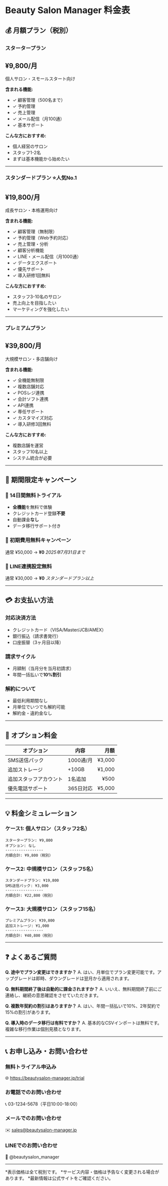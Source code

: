 # Beauty Salon Manager 料金表

## 💰 月額プラン（税別）

### スタータープラン
## ¥9,800/月
個人サロン・スモールスタート向け

**含まれる機能:**
- ✓ 顧客管理（500名まで）
- ✓ 予約管理
- ✓ 売上管理
- ✓ メール配信（月100通）
- ✓ 基本サポート

**こんな方におすすめ:**
- 個人経営のサロン
- スタッフ1-2名
- まずは基本機能から始めたい

---

### スタンダードプラン ⭐人気No.1
## ¥19,800/月
成長サロン・本格運用向け

**含まれる機能:**
- ✓ 顧客管理（無制限）
- ✓ 予約管理（Web予約対応）
- ✓ 売上管理・分析
- ✓ 顧客分析機能
- ✓ LINE・メール配信（月1000通）
- ✓ データエクスポート
- ✓ 優先サポート
- ✓ 導入研修1回無料

**こんな方におすすめ:**
- スタッフ3-10名のサロン
- 売上向上を目指したい
- マーケティングを強化したい

---

### プレミアムプラン
## ¥39,800/月
大規模サロン・多店舗向け

**含まれる機能:**
- ✓ 全機能無制限
- ✓ 複数店舗対応
- ✓ POSレジ連携
- ✓ 会計ソフト連携
- ✓ API連携
- ✓ 専任サポート
- ✓ カスタマイズ対応
- ✓ 導入研修3回無料

**こんな方におすすめ:**
- 複数店舗を運営
- スタッフ10名以上
- システム統合が必要

---

## 🎁 期間限定キャンペーン

### 🌟 14日間無料トライアル
- **全機能**を無料で体験
- クレジットカード登録**不要**
- 自動課金**なし**
- データ移行サポート付き

### 🎊 初期費用無料キャンペーン
通常 ¥50,000 → **¥0**
*2025年7月31日まで*

### 📱 LINE連携設定無料
通常 ¥30,000 → **¥0**
*スタンダードプラン以上*

---

## 💳 お支払い方法

### 対応決済方法
- クレジットカード（VISA/Master/JCB/AMEX）
- 銀行振込（請求書発行）
- 口座振替（3ヶ月目以降）

### 請求サイクル
- 月額制（当月分を当月初請求）
- 年間一括払いで**10%割引**

### 解約について
- 最低利用期間なし
- 月単位でいつでも解約可能
- 解約金・違約金なし

---

## 🔧 オプション料金

| オプション | 内容 | 月額 |
|------------|------|-----:|
| SMS送信パック | 1000通/月 | ¥3,000 |
| 追加ストレージ | +10GB | ¥1,000 |
| 追加スタッフアカウント | 1名追加 | ¥500 |
| 優先電話サポート | 365日対応 | ¥5,000 |

---

## 💡 料金シミュレーション

### ケース1: 個人サロン（スタッフ2名）
```
スタータープラン: ¥9,800
オプション: なし
-----------------
月額合計: ¥9,800（税別）
```

### ケース2: 中規模サロン（スタッフ5名）
```
スタンダードプラン: ¥19,800
SMS送信パック: ¥3,000
-----------------
月額合計: ¥22,800（税別）
```

### ケース3: 大規模サロン（スタッフ15名）
```
プレミアムプラン: ¥39,800
追加ストレージ: ¥1,000
-----------------
月額合計: ¥40,800（税別）
```

---

## ❓ よくあるご質問

**Q. 途中でプラン変更はできますか？**
A. はい、月単位でプラン変更可能です。アップグレードは即時、ダウングレードは翌月から適用されます。

**Q. 無料期間終了後は自動的に課金されますか？**
A. いいえ、無料期間終了前にご連絡し、継続の意思確認をさせていただきます。

**Q. 複数年契約の割引はありますか？**
A. はい、年間一括払いで10%、2年契約で15%の割引があります。

**Q. 導入時のデータ移行は有料ですか？**
A. 基本的なCSVインポートは無料です。複雑な移行作業は個別見積となります。

---

## 📞 お申し込み・お問い合わせ

### 無料トライアル申込み
🌐 https://beautysalon-manager.jp/trial

### お電話でのお問い合わせ
📞 03-1234-5678（平日10:00-18:00）

### メールでのお問い合わせ
✉️ sales@beautysalon-manager.jp

### LINEでのお問い合わせ
💬 @beautysalon_manager

---

*表示価格は全て税別です。
*サービス内容・価格は予告なく変更される場合があります。
*最新情報は公式サイトをご確認ください。